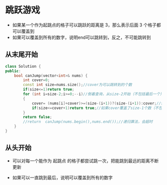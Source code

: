 # 跳跃游戏

- 如果某一个作为起跳点的格子可以跳跃的距离是 3，那么表示后面 3 个格子都可以覆盖到
- 如果可以覆盖到所有的数字，说明end可以跳转到，反之，不可能跳转到

## 从末尾开始



```cc
class Solution {
public:
    bool canJump(vector<int>& nums) {
        int cover=0;
        const int size=nums.size();//cover为可以跳转到的个数
        if(size<=1)return true;
        for (int i=size-2;i>=0;--i)//倒着查询，从size-2开始（不包括最后一个）
        {
            cover= (nums[i]+cover)>=(size-(i+1))?(size-(i+1)):cover;//倒着数，如果第i个数可以覆盖到i之后所有为覆盖的数，则更新cover为size-i-1
            if(size<=cover+1)return true;//如果cover覆盖了size-1个数（不包括最后一个），说明可以从front跳转到back;
        }
        return false;
        //return  canJump(nums.begin(),nums.end());//递归算法，会超时
    }
}
```

## 从头开始

- 可以对每一个能作为 起跳点 的格子都尝试跳一次，把能跳到最远的距离不断更新

- 如果可以一直跳到最后，说明可以覆盖到所有的数字